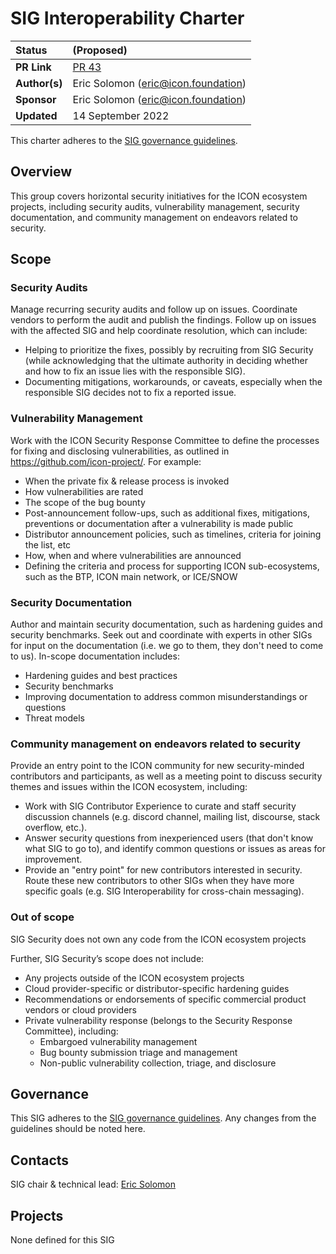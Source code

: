 # SIG Interoperability Charter

| Status        | (Proposed)       |
:-------------- |:---------------------------------------------------- |
| **PR Link**   | [PR 43](https://github.com/icon-project/community/pull/55)|
| **Author(s)** | Eric Solomon (eric@icon.foundation) |
| **Sponsor**   | Eric Solomon (eric@icon.foundation) |
| **Updated**   | 14 September 2022 |

This charter adheres to the [SIG governance guidelines](/guidelines/governance/sig-governance-guidelines.md).

## Overview

This group covers horizontal security initiatives for the ICON ecosystem projects, including security audits, vulnerability management, security documentation, and community management on endeavors related to security. 

## Scope

### Security Audits

Manage recurring security audits and follow up on issues. Coordinate vendors to perform the audit and publish the findings. Follow up on issues with the affected SIG and help coordinate resolution, which can include:

- Helping to prioritize the fixes, possibly by recruiting from SIG Security (while acknowledging that the ultimate authority in deciding whether and how to fix an issue lies with the responsible SIG).
- Documenting mitigations, workarounds, or caveats, especially when the responsible SIG decides not to fix a reported issue.

### Vulnerability Management

Work with the ICON Security Response Committee to define the processes for fixing and disclosing vulnerabilities, as outlined in https://github.com/icon-project/. For example:

- When the private fix & release process is invoked
- How vulnerabilities are rated
- The scope of the bug bounty
- Post-announcement follow-ups, such as additional fixes, mitigations, preventions or documentation after a vulnerability is made public
- Distributor announcement policies, such as timelines, criteria for joining the list, etc
- How, when and where vulnerabilities are announced
- Defining the criteria and process for supporting ICON sub-ecosystems, such as the BTP, ICON main network, or ICE/SNOW

### Security Documentation

Author and maintain security documentation, such as hardening guides and security benchmarks. Seek out and coordinate with experts in other SIGs for input on the documentation (i.e. we go to them, they don't need to come to us). In-scope documentation includes:

- Hardening guides and best practices
- Security benchmarks
- Improving documentation to address common misunderstandings or questions
- Threat models

### Community management on endeavors related to security

Provide an entry point to the ICON community for new security-minded contributors and participants, as well as a meeting point to discuss security themes and issues within the ICON ecosystem, including:

- Work with SIG Contributor Experience to curate and staff security discussion channels (e.g. discord channel, mailing list, discourse, stack overflow, etc.).
- Answer security questions from inexperienced users (that don't know what SIG to go to), and identify common questions or issues as areas for improvement.
- Provide an "entry point" for new contributors interested in security. Route these new contributors to other SIGs when they have more specific goals (e.g. SIG Interoperability for cross-chain messaging).

### Out of scope

SIG Security does not own any code from the ICON ecosystem projects

Further, SIG Security’s scope does not include:

- Any projects outside of the ICON ecosystem projects
- Cloud provider-specific or distributor-specific hardening guides
- Recommendations or endorsements of specific commercial product vendors or cloud providers
- Private vulnerability response (belongs to the Security Response Committee), including:
  - Embargoed vulnerability management
  - Bug bounty submission triage and management
  - Non-public vulnerability collection, triage, and disclosure

## Governance

This SIG adheres to the [SIG governance guidelines](/guidelines/governance/sig-governance-guidelines.md). Any changes from the guidelines should be noted here.

## Contacts

SIG chair & technical lead: [Eric Solomon](https://github.com/han-so1omon)

## Projects

None defined for this SIG
